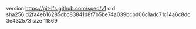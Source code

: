 version https://git-lfs.github.com/spec/v1
oid sha256:d2fa4eb16285cbc83841d8f7b5be74a039bcbd06c1adc71c14a6c8dc3e432573
size 11869

